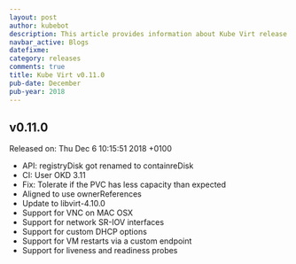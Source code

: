 ```yaml
---
layout: post
author: kubebot
description: This article provides information about Kube Virt release v0.11.0 changes
navbar_active: Blogs
datefixme:
category: releases
comments: true
title: Kube Virt v0.11.0
pub-date: December
pub-year: 2018
---
```



## v0.11.0

Released on: Thu Dec 6 10:15:51 2018 +0100

- API: registryDisk got renamed to containreDisk
- CI: User OKD 3.11
- Fix: Tolerate if the PVC has less capacity than expected
- Aligned to use ownerReferences
- Update to libvirt-4.10.0
- Support for VNC on MAC OSX
- Support for network SR-IOV interfaces
- Support for custom DHCP options
- Support for VM restarts via a custom endpoint
- Support for liveness and readiness probes
